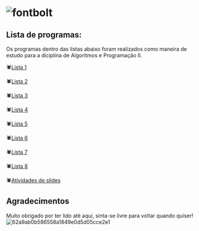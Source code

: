 # ![fontbolt](https://github.com/user-attachments/assets/370c1634-4a5d-4765-9a18-bab634bbb57e)


## Lista de programas:
Os programas dentro das listas abaixo foram realizados como maneira de estudo para a diciplina de Algoritmos e Programação II.

🕷️[Lista 1](https://github.com/niicfsz/Codigos_de_AP2/tree/main/Lista%201)

🕷️[Lista 2](https://github.com/niicfsz/Codigos_de_AP2/tree/main/Lista%202)

🕷️[Lista 3](https://github.com/niicfsz/Codigos_de_AP2/tree/main/Lista%203)

🕷️[Lista 4](https://github.com/niicfsz/Codigos_de_AP2/tree/main/Lista%204)

🕷️[Lista 5](https://github.com/niicfsz/Codigos_de_AP2/tree/main/Lista%205)

🕷️[Lista 6](https://github.com/niicfsz/Codigos_de_AP2/tree/main/Lista%206)

🕷️[Lista 7](https://github.com/niicfsz/Codigos_de_AP2/tree/main/Lista%207)

🕷️[Lista 8](https://github.com/niicfsz/Codigos_de_AP2/tree/main/Lista%208)

🕷️[Atividades de slides](https://github.com/niicfsz/Codigos_de_AP2/tree/main/Atividades%20de%20slides)

## Agradecimentos
Muito obrigado por ter lido até aqui, sinta-se livre para voltar quando quiser!
![62a9ab0b586558a1849e0d5d05cce2e1](https://github.com/user-attachments/assets/7d6969ce-7119-44d0-a88a-0c9ccdcc290b)

